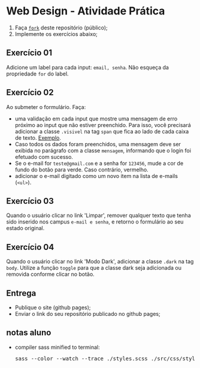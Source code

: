 # Web Design - Atividade Prática

1. Faça [`fork`](https://docs.github.com/pt/get-started/quickstart/fork-a-repo) deste repositório (público);
2. Implemente os exercícios abaixo;

## **Exercício 01**

Adicione um label para cada input: `email, senha`. Não esqueça da propriedade `for` do label.

## **Exercício 02**

Ao submeter o formulário. Faça:

- uma validação em cada input que mostre uma mensagem de erro próximo ao input que não estiver preenchido. Para isso, você precisará adicionar a classe `.visivel` na tag `span` que fica ao lado de cada caixa de texto. [Exemplo](https://www.freecodecamp.org/news/form-validation-with-html5-and-javascript).
- Caso todos os dados foram preenchidos, uma mensagem deve ser exibida no parágrafo com a classe `mensagem`, informando que o login foi efetuado com sucesso.
- Se o e-mail for `teste@gmail.com` e a senha for `123456`, mude a cor de fundo do botão para verde. Caso contrário, vermelho.
- adicionar o e-mail digitado como um novo item na lista de e-mails (`<ul>`).

## **Exercício 03**

Quando o usuário clicar no link 'Limpar', remover qualquer texto que tenha sido inserido nos campus `e-mail e senha`, e retorno o formulário ao seu estado original.

## **Exercício 04**

Quando o usuário clicar no link 'Modo Dark', adicionar a classe `.dark` na tag `body`. Utilize a função `toggle` para que a classe dark seja adicionada ou removida conforme clicar no botão.

## **Entrega**

- Publique o site (github pages);
- Enviar o link do seu repositório publicado no github pages;

## **notas aluno**

<ul>
  <li>
    <p>compiler sass minified to terminal: <pre>sass --color --watch --trace ./styles.scss ./src/css/styles.min.css --style=compressed --no-source-map | lolcat</pre></p>
  </li>
</ul>

